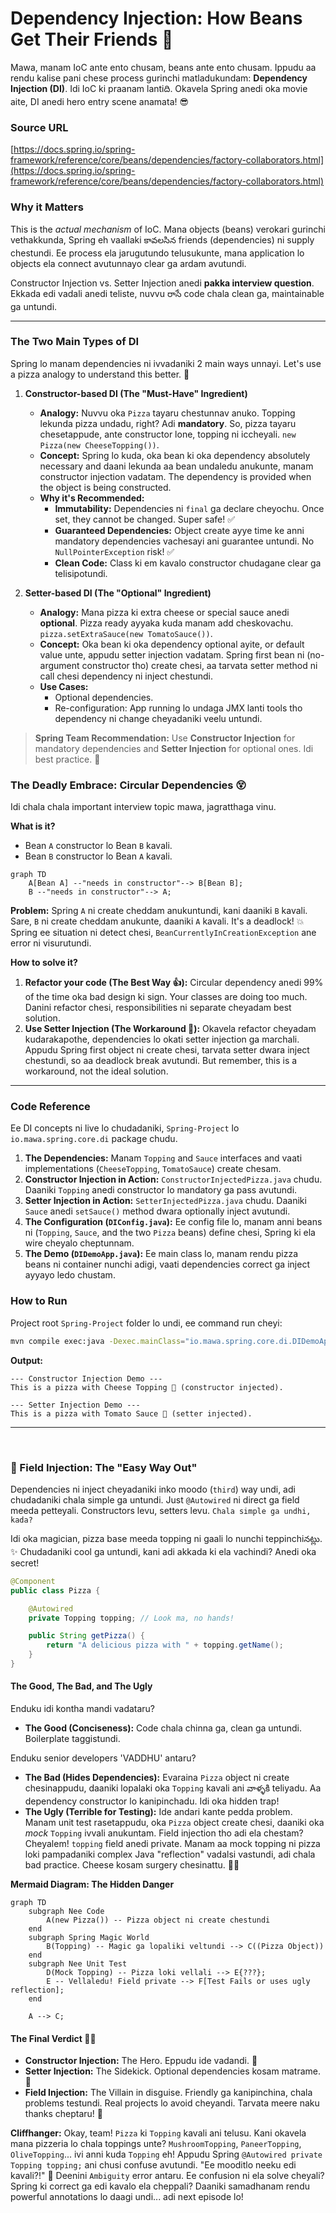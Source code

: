 # Dependency Injection: How Beans Get Their Friends 🤝

Mawa, manam IoC ante ento chusam, beans ante ento chusam. Ippudu aa rendu kalise pani chese process gurinchi matladukundam: **Dependency Injection (DI)**. Idi IoC ki praanam lantiది. Okavela Spring anedi oka movie aite, DI anedi hero entry scene anamata! 😎

### Source URL
[https://docs.spring.io/spring-framework/reference/core/beans/dependencies/factory-collaborators.html](https://docs.spring.io/spring-framework/reference/core/beans/dependencies/factory-collaborators.html)

### Why it Matters
This is the *actual mechanism* of IoC. Mana objects (beans) verokari gurinchi vethakkunda, Spring eh vaallaki కావలసిన friends (dependencies) ni supply chestundi. Ee process ela jarugutundo telusukunte, mana application lo objects ela connect avutunnayo clear ga ardam avutundi.

Constructor Injection vs. Setter Injection anedi **pakka interview question**. Ekkada edi vadali anedi teliste, nuvvu రాసే code chala clean ga, maintainable ga untundi.

---

### The Two Main Types of DI
Spring lo manam dependencies ni ivvadaniki 2 main ways unnayi. Let's use a pizza analogy to understand this better. 🍕

1.  **Constructor-based DI (The "Must-Have" Ingredient)**
    - **Analogy:** Nuvvu oka `Pizza` tayaru chestunnav anuko. Topping lekunda pizza undadu, right? Adi **mandatory**. So, pizza tayaru chesetappude, ante constructor lone, topping ni iccheyali. `new Pizza(new CheeseTopping())`.
    - **Concept:** Spring lo kuda, oka bean ki oka dependency absolutely necessary and daani lekunda aa bean undaledu anukunte, manam constructor injection vadatam. The dependency is provided when the object is being constructed.
    - **Why it's Recommended:**
        - **Immutability:** Dependencies ni `final` ga declare cheyochu. Once set, they cannot be changed. Super safe! ✅
        - **Guaranteed Dependencies:** Object create ayye time ke anni mandatory dependencies vachesayi ani guarantee untundi. No `NullPointerException` risk! ✅
        - **Clean Code:** Class ki em kavalo constructor chudagane clear ga telisipotundi.

2.  **Setter-based DI (The "Optional" Ingredient)**
    - **Analogy:** Mana pizza ki extra cheese or special sauce anedi **optional**. Pizza ready ayyaka kuda manam add cheskovachu. `pizza.setExtraSauce(new TomatoSauce())`.
    - **Concept:** Oka bean ki oka dependency optional ayite, or default value unte, appudu setter injection vadatam. Spring first bean ni (no-argument constructor tho) create chesi, aa tarvata setter method ni call chesi dependency ni inject chestundi.
    - **Use Cases:**
        - Optional dependencies.
        - Re-configuration: App running lo undaga JMX lanti tools tho dependency ni change cheyadaniki veelu untundi.

> **Spring Team Recommendation:** Use **Constructor Injection** for mandatory dependencies and **Setter Injection** for optional ones. Idi best practice. 🚀

### The Deadly Embrace: Circular Dependencies 😵
Idi chala chala important interview topic mawa, jagratthaga vinu.

**What is it?**
-   Bean `A` constructor lo Bean `B` kavali.
-   Bean `B` constructor lo Bean `A` kavali.

```mermaid
graph TD
    A[Bean A] --"needs in constructor"--> B[Bean B];
    B --"needs in constructor"--> A;
```

**Problem:** Spring `A` ni create cheddam anukuntundi, kani daaniki `B` kavali. Sare, `B` ni create cheddam anukunte, daaniki `A` kavali. It's a deadlock! 💥 Spring ee situation ni detect chesi, `BeanCurrentlyInCreationException` ane error ni visurutundi.

**How to solve it?**
1.  **Refactor your code (The Best Way 👍):** Circular dependency anedi 99% of the time oka bad design ki sign. Your classes are doing too much. Danini refactor chesi, responsibilities ni separate cheyadam best solution.
2.  **Use Setter Injection (The Workaround 🤫):** Okavela refactor cheyadam kudarakapothe, dependencies lo okati setter injection ga marchali. Appudu Spring first object ni create chesi, tarvata setter dwara inject chestundi, so aa deadlock break avutundi. But remember, this is a workaround, not the ideal solution.

---

### Code Reference
Ee DI concepts ni live lo chudadaniki, `Spring-Project` lo `io.mawa.spring.core.di` package chudu.

1.  **The Dependencies:** Manam `Topping` and `Sauce` interfaces and vaati implementations (`CheeseTopping`, `TomatoSauce`) create chesam.
2.  **Constructor Injection in Action:** `ConstructorInjectedPizza.java` chudu. Daaniki `Topping` anedi constructor lo mandatory ga pass avutundi.
3.  **Setter Injection in Action:** `SetterInjectedPizza.java` chudu. Daaniki `Sauce` anedi `setSauce()` method dwara optionally inject avutundi.
4.  **The Configuration (`DIConfig.java`):** Ee config file lo, manam anni beans ni (`Topping`, `Sauce`, and the two `Pizza` beans) define chesi, Spring ki ela wire cheyalo cheptunnam.
5.  **The Demo (`DIDemoApp.java`):** Ee main class lo, manam rendu pizza beans ni container nunchi adigi, vaati dependencies correct ga inject ayyayo ledo chustam.

### How to Run
Project root `Spring-Project` folder lo undi, ee command run cheyi:
```bash
mvn compile exec:java -Dexec.mainClass="io.mawa.spring.core.di.DIDemoApp"
```
**Output:**
```
--- Constructor Injection Demo ---
This is a pizza with Cheese Topping 🧀 (constructor injected).

--- Setter Injection Demo ---
This is a pizza with Tomato Sauce 🍅 (setter injected).
```
---
<br>

### 🤫 Field Injection: The "Easy Way Out"

Dependencies ni inject cheyadaniki inko moodo (`third`) way undi, adi chudadaniki chala simple ga untundi. Just `@Autowired` ni direct ga field meeda petteyali. Constructors levu, setters levu. `Chala simple ga undhi, kada?`

Idi oka magician, pizza base meeda topping ni gaali lo nunchi teppinchiనట్లు. ✨ Chudadaniki cool ga untundi, kani adi akkada ki ela vachindi? Anedi oka secret!

```java
@Component
public class Pizza {

    @Autowired
    private Topping topping; // Look ma, no hands!

    public String getPizza() {
        return "A delicious pizza with " + topping.getName();
    }
}
```

#### The Good, The Bad, and The Ugly

Enduku idi kontha mandi vadataru?
*   **The Good (Conciseness):** Code chala chinna ga, clean ga untundi. Boilerplate taggistundi.

Enduku senior developers 'VADDHU' antaru?
*   **The Bad (Hides Dependencies):** Evaraina `Pizza` object ni create chesinappudu, daaniki lopalaki oka `Topping` kavali ani వాళ్ళకి teliyadu. Aa dependency constructor lo kanipinchadu. Idi oka hidden trap!
*   **The Ugly (Terrible for Testing):** Ide andari kante pedda problem. Manam unit test rasetappudu, oka `Pizza` object create chesi, daaniki oka *mock* `Topping` ivvali anukuntam. Field injection tho adi ela chestam? Cheyalem! `topping` field anedi private. Manam aa mock topping ni pizza loki pampadaniki complex Java "reflection" vadalsi vastundi, adi chala bad practice. Cheese kosam surgery chesinattu. 👨‍⚕️

**Mermaid Diagram: The Hidden Danger**
```mermaid
graph TD
    subgraph Nee Code
        A(new Pizza()) -- Pizza object ni create chestundi
    end
    subgraph Spring Magic World
        B(Topping) -- Magic ga lopaliki veltundi --> C((Pizza Object))
    end
    subgraph Nee Unit Test
        D(Mock Topping) -- Pizza loki vellali --> E{???};
        E -- Vellaledu! Field private --> F[Test Fails or uses ugly reflection];
    end

    A --> C;
```

#### The Final Verdict 👨‍⚖️

*   **Constructor Injection:** The Hero. Eppudu ide vadandi. 🥇
*   **Setter Injection:** The Sidekick. Optional dependencies kosam matrame. 🥈
*   **Field Injection:** The Villain in disguise. Friendly ga kanipinchina, chala problems testundi. Real projects lo avoid cheyandi. Tarvata meere naku thanks cheptaru! 🥉

**Cliffhanger:**
Okay, team! `Pizza` ki `Topping` kavali ani telusu. Kani okavela mana pizzeria lo chala toppings unte? `MushroomTopping`, `PaneerTopping`, `OliveTopping`... ivi anni kuda `Topping` eh! Appudu Spring `@Autowired private Topping topping;` ani chusi confuse avutundi. "Ee mooditlo neeku edi kavali?!" 🤯 Deenini `Ambiguity` error antaru. Ee confusion ni ela solve cheyali? Spring ki correct ga edi kavalo ela cheppali? Daaniki samadhanam rendu powerful annotations lo daagi undi... adi next episode lo!
